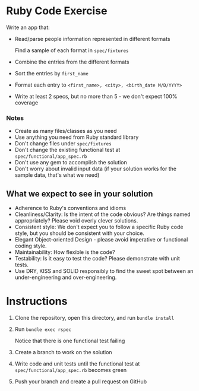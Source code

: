 # Ruby Code Exercise

Write an app that:

- Read/parse people information represented in different formats

  Find a sample of each format in `spec/fixtures`

- Combine the entries from the different formats

- Sort the entries by `first_name`

- Format each entry to `<first_name>, <city>, <birth_date M/D/YYYY>`

- Write at least 2 specs, but no more than 5 - we don't expect 100% coverage

### Notes

- Create as many files/classes as you need
- Use anything you need from Ruby standard library
- Don't change files under `spec/fixtures`
- Don't change the existing functional test at `spec/functional/app_spec.rb`
- Don't use any gem to accomplish the solution
- Don't worry about invalid input data (if your solution works for the sample data, that's what we need)

## What we expect to see in your solution

- Adherence to Ruby's conventions and idioms
- Cleanliness/Clarity: Is the intent of the code obvious? Are things named appropriately? Please void overly clever solutions.
- Consistent style: We don't expect you to follow a specific Ruby code style, but you should be consistent with your choice.
- Elegant Object-oriented Design - please avoid imperative or functional coding style.
- Maintainability: How flexible is the code?
- Testability: Is it easy to test the code? Please demonstrate with unit tests.
- Use DRY, KISS and SOLID responsibly to find the sweet spot between an under-engineering and over-engineering.

# Instructions

1. Clone the repository, open this directory, and run `bundle install`

2. Run `bundle exec rspec`

   Notice that there is one functional test failing

3. Create a branch to work on the solution

4. Write code and unit tests until the functional test at `spec/functional/app_spec.rb` becomes green

5. Push your branch and create a pull request on GitHub
